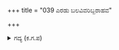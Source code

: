+++
title = "039 ಎರಡು ಬಲವಿವರಿಬ್ಬರಾಹವ"

+++

<details><summary>ಗದ್ಯ (ಕ.ಗ.ಪ) </summary>

39. ಎರಡೂ ಸೇನೆ ಇವರಿಬ್ಬರ ಯುದ್ಧದ ಸಂಭ್ರಮವನ್ನೇ ನೋಡುತ್ತಿತ್ತು. ಶಿವ, ಶಿವ... ಈ ಮಹಾಯುದ್ಧದಲ್ಲಿ ಇಬ್ಬರೂ ಸರಿಮಿಗಿಲೆನಿಸಿ ಕಾದಿದರು. ಬಾಣ ಮುಗಿದರೂ, ರಾಕ್ಷಸನ ಕೆರಳಿದ ಉರಿ ತೀರಲಿಲ್ಲ, ಇವನ ಆರ್ಭಟ ವ್ಯಾಪಿಸಿತು, ಚಿಗುರಿತು. ಕೆಳಗೆ ಬೀಳು ಎನ್ನುತ್ತಾ ಕರ್ಣನ ಮೇಲೆ ಶೂಲವನ್ನು ಪ್ರಯೋಗಿಸಿದನು.
</details>
